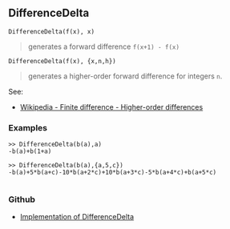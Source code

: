 ## DifferenceDelta

```
DifferenceDelta(f(x), x)
```

> generates a forward difference `f(x+1) - f(x)`

```
DifferenceDelta(f(x), {x,n,h})
```

> generates a higher-order forward difference for integers `n`.

See:  
* [Wikipedia - Finite difference - Higher-order differences](https://en.wikipedia.org/wiki/Finite_difference#Higher-order_differences)

### Examples

```  
>> DifferenceDelta(b(a),a) 
-b(a)+b(1+a)

>> DifferenceDelta(b(a),{a,5,c})
-b(a)+5*b(a+c)-10*b(a+2*c)+10*b(a+3*c)-5*b(a+4*c)+b(a+5*c)
 
```

### Github

* [Implementation of DifferenceDelta](https://github.com/axkr/symja_android_library/blob/master/symja_android_library/matheclipse-core/src/main/java/org/matheclipse/core/reflection/system/DifferenceDelta.java#L50) 
